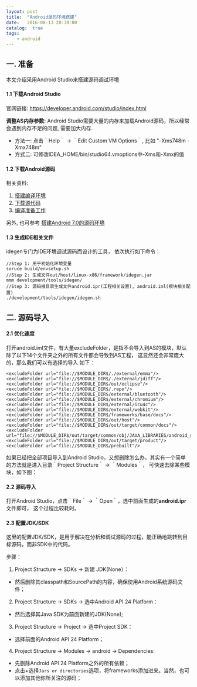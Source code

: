 ```yaml
---
layout: post
title:  "Android源码环境搭建"
date:   2016-08-13 20:30:00
catalog:  true
tags:
    - android
---
```




## 一. 准备

本文介绍采用Android Studio来搭建源码调试环境

#### 1.1 下载Android Studio

官网链接: https://developer.android.com/studio/index.html


**调整AS内存参数:** Android Studio需要大量的内存来加载Android源码，所以经常会遇到内存不足的问题, 需要加大内存.

- 方法一: 点击｀Help｀ -> ｀Edit Custom VM Options｀, 比如 "-Xms748m -Xmx748m"
- 方式二: 可修改IDEA_HOME/bin/studio64.vmoptions中-Xms和-Xmx的值


#### 1.2 下载Android源码

相关资料:

1. [搭建编译环境](https://source.android.com/source/initializing)
2. [下载源代码](https://source.android.com/source/downloading)
3. [编译准备工作](https://source.android.com/source/building)

另外, 也可参考 [搭建Android 7.0的源码环境](http://gityuan.com/2016/08/20/Android_N/)


#### 1.3 生成IDE相关文件

idegen专门为IDE环境调试源码而设计的工具， 依次执行如下命令：

    //Step 1: 用于初始化环境变量
    soruce build/envsetup.sh  
    //Step 2: 生成文件out/host/linux-x86/framework/idegen.jar
    mmm development/tools/idegen/  
    //Step 3: 源码根目录生成文件android.ipr(工程相关设置), android.iml(模块相关配置)
    ./development/tools/idegen/idegen.sh


## 二. 源码导入

#### 2.1 优化速度

打开android.iml文件，有大量excludeFolder，是指不会导入到AS的模块，默认除了以下14个文件夹之外的所有文件都会导致到AS工程，
这显然还会非常庞大的，那么我们可以有选择的导入 如下：

    <excludeFolder url="file://$MODULE_DIR$/./external/emma"/>
    <excludeFolder url="file://$MODULE_DIR$/./external/jdiff"/>
    <excludeFolder url="file://$MODULE_DIR$/out/eclipse"/>
    <excludeFolder url="file://$MODULE_DIR$/.repo"/>
    <excludeFolder url="file://$MODULE_DIR$/external/bluetooth"/>
    <excludeFolder url="file://$MODULE_DIR$/external/chromium"/>
    <excludeFolder url="file://$MODULE_DIR$/external/icu4c"/>
    <excludeFolder url="file://$MODULE_DIR$/external/webkit"/>
    <excludeFolder url="file://$MODULE_DIR$/frameworks/base/docs"/>
    <excludeFolder url="file://$MODULE_DIR$/out/host"/>
    <excludeFolder url="file://$MODULE_DIR$/out/target/common/docs"/>
    <excludeFolder url="file://$MODULE_DIR$/out/target/common/obj/JAVA_LIBRARIES/android_stubs_current_intermediates"/>
    <excludeFolder url="file://$MODULE_DIR$/out/target/product"/>
    <excludeFolder url="file://$MODULE_DIR$/prebuilt"/>

如果已经把全部项目导入到Android Studio，又想删除怎么办，其实有一个简单的方法就是进入目录｀Project Structure｀ -> ｀Modules｀，
可快速去除某些模块，如下图：

#### 2.2 源码导入

打开Android Studio，点击｀File｀ -> ｀Open｀，选中前面生成的**android.ipr**文件即可， 这个过程比较耗时。

#### 2.3 配置JDK/SDK
这里的配置JDK/SDK，是用于解决在分析和调试源码的过程，能正确地跳转到目标源码，而非SDK中的代码。

步骤：

1. Project Structure -> SDKs -> 新建 JDK(None）：
  - 然后删除其classpath和SourcePath的内容，确保使用Android系统源码文件；
2. Project Structure -> SDKs -> 选中Android API 24 Platform：
  - 然后选择其Java SDK为前面新建的JDK(None);
3. Project Structure -> Project -> 选中Project SDK：
  - 选择前面的Android API 24 Platform；
4. Project Structure -> Modules -> android -> Dependencies:
  - 先删除Android API 24 Platform之外的所有依赖；
  - 点击+选择`Jars or directories`选项，将frameworks添加进来。当然，也可以添加其他你所关注的源码；
